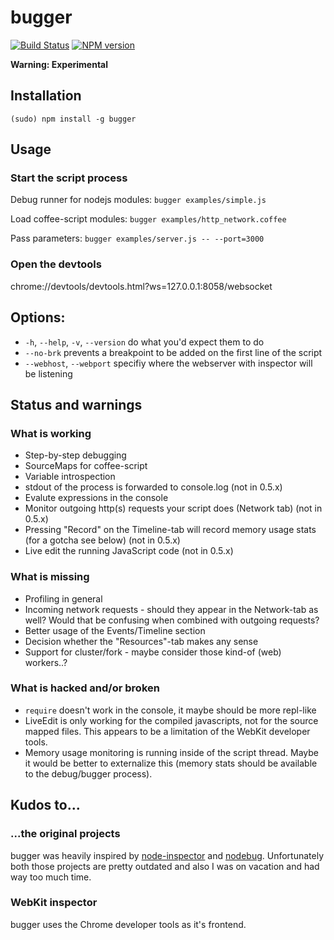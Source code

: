 # bugger

[![Build Status](https://travis-ci.org/jkrems/bugger.png)](https://travis-ci.org/jkrems/bugger) 
[![NPM version](https://badge.fury.io/js/bugger.png)](https://npmjs.org/package/bugger)

**Warning: Experimental**

## Installation

```
(sudo) npm install -g bugger
```

## Usage

### Start the script process

Debug runner for nodejs modules: `bugger examples/simple.js`

Load coffee-script modules: `bugger examples/http_network.coffee`

Pass parameters: `bugger examples/server.js -- --port=3000`

### Open the devtools

chrome://devtools/devtools.html?ws=127.0.0.1:8058/websocket

## Options:

* `-h`, `--help`, `-v`, `--version` do what you'd expect them to do
* `--no-brk` prevents a breakpoint to be added on the first line of the script
* `--webhost`, `--webport` specifiy where the webserver with inspector will be listening

## Status and warnings

### What is working
* Step-by-step debugging
* SourceMaps for coffee-script
* Variable introspection
* stdout of the process is forwarded to console.log (not in 0.5.x)
* Evalute expressions in the console
* Monitor outgoing http(s) requests your script does (Network tab) (not in 0.5.x)
* Pressing "Record" on the Timeline-tab will record memory usage stats (for a gotcha see below) (not in 0.5.x)
* Live edit the running JavaScript code (not in 0.5.x)

### What is missing
* Profiling in general
* Incoming network requests - should they appear in the Network-tab as well? Would that be
  confusing when combined with outgoing requests?
* Better usage of the Events/Timeline section
* Decision whether the "Resources"-tab makes any sense
* Support for cluster/fork - maybe consider those kind-of (web) workers..?

### What is hacked and/or broken
* `require` doesn't work in the console, it maybe should be more repl-like
* LiveEdit is only working for the compiled javascripts, not for the source mapped files. This
  appears to be a limitation of the WebKit developer tools.
* Memory usage monitoring is running inside of the script thread. Maybe it would be better to
  externalize this (memory stats should be available to the debug/bugger process).

## Kudos to...

### ...the original projects

bugger was heavily inspired by [node-inspector](https://github.com/dannycoates/node-inspector) and
[nodebug](https://github.com/billyzkid/nodebug). Unfortunately both those projects are pretty
outdated and also I was on vacation and had way too much time.

### WebKit inspector

bugger uses the Chrome developer tools as it's frontend.

